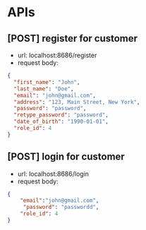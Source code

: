 # APIs

## [POST] register for customer

- url: localhost:8686/register
- request body:

```json
{
  "first_name": "John",
  "last_name": "Doe",
  "email": "john@gmail.com",
  "address": "123, Main Street, New York",
  "password": "password",
  "retype_password": "password",
  "date_of_birth": "1990-01-01",
  "role_id": 4
}

```

## [POST] login for customer
- url: localhost:8686/login
- request body:

```json
{
    "email":"john@gmail.com",
     "password": "passwordd",
    "role_id": 4
}
```
